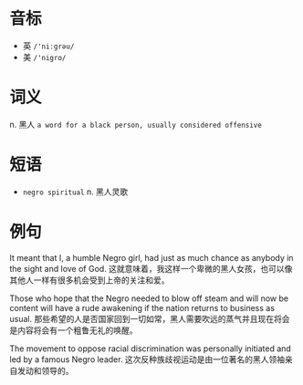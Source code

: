 # 音标

- 英 `/'niːgrəu/`
- 美 `/'nigro/`

# 词义

n. 黑人
`a word for a black person, usually considered offensive`

# 短语

- `negro spiritual` n. 黑人灵歌

# 例句

It meant that I, a humble Negro girl, had just as much chance as anybody in the sight and love of God.
这就意味着，我这样一个卑微的黑人女孩，也可以像其他人一样有很多机会受到上帝的关注和爱。

Those who hope that the Negro needed to blow off steam and will now be content will have a rude awakening if the nation returns to business as usual.
那些希望的人是否国家回到一切如常，黑人需要吹远的蒸气并且现在将会是内容将会有一个粗鲁无礼的唤醒。

The movement to oppose racial discrimination was personally initiated and led by a famous Negro leader.
这次反种族歧视运动是由一位著名的黑人领袖亲自发动和领导的。


